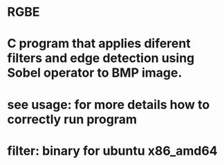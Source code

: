 # RGBE
# C program that applies diferent filters and edge detection using Sobel operator to BMP image.
# see usage: for more details how to correctly run program
# filter: binary for ubuntu x86_amd64

